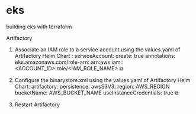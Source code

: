 # eks
building eks with terraform


Artifactory
1. Associate an IAM role to a service account using the values.yaml of Artifactory Helm Chart : 
serviceAccount:
  create: true
  annotations:
    eks.amazonaws.com/role-arn: arn:aws:iam::<ACCOUNT_ID>:role/<IAM_ROLE_NAME>
⧉
  
2. Configure the binarystore.xml using the values.yaml of Artifactory Helm Chart:
artifactory:
  persistence:
    awsS3V3:
      region: AWS_REGION
      bucketName: AWS_BUCKET_NAME
      useInstanceCredentials: true
⧉
  
3. Restart Artifactory